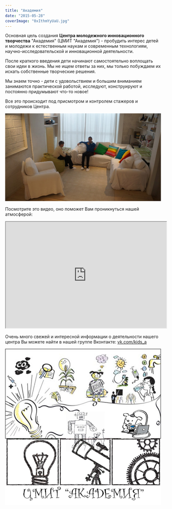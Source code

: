 ```yaml
---
title: "Академия"
date: "2015-05-28"
coverImage: "0xIthmYyUaU.jpg"
---
```


Основная цель создания **Центра молодежного инновационного творчества** "Академия" (ЦМИТ "Академия") - пробудить интерес детей и молодежи к естественным наукам и современным технологиям, научно-исследовательской и инновационной деятельности.

После краткого введения дети начинают самостоятельно воплощать свои идеи в жизнь. Мы не ищем ответы за них, мы только побуждаем их искать собственные творческие решения.

Мы знаем точно - дети с удовольствием и большим вниманием занимаются практической работой, исследуют, конструируют и постоянно придумывают что-то новое!

Все это происходит под присмотром и контролем стажеров и сотрудников Центра.

![Наш центр](./images/iepyM64Hlqc.jpg)

Посмотрите это видео, оно поможет Вам проникнуться нашей атмосферой:

<iframe src="http://www.youtube.com/embed/vNszF2akk4Y" width="520" height="343"></iframe>



Очень много свежей и интересной информации о деятельности нашего центра Вы можете найти в нашей группе Вконтакте: [vk.com/kids_a](http://academylab.ru/vk.com/kids_a "ЦМИТ Академия Вконтакте")

![ЦМИТ Академия](./images/TGWQJKLlwVg.jpg)
